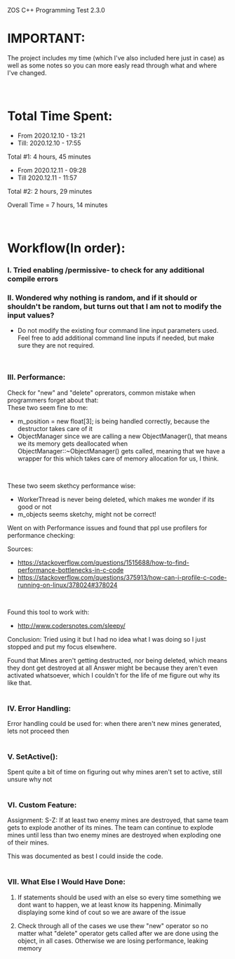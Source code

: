 ZOS C++ Programming Test 2.3.0

# IMPORTANT:
The project includes my time (which I've also included here just in case) as well as some notes so you can more easly read through what and where I've changed.
<br>
<br>
<br>

# Total Time Spent:
  - From 2020.12.10 - 13:21
  - Till: 2020.12.10 - 17:55
  
  Total #1: 4 hours, 45 minutes
  
  - From 2020.12.11 - 09:28
  - Till 2020.12.11 - 11:57
  
  Total #2: 2 hours, 29 minutes
  
  Overall Time = 7 hours, 14 minutes
<br>
<br>
<br>
  
# Workflow(In order):

### I. Tried enabling /permissive- to check for any additional compile errors
  
### II. Wondered why nothing is random, and if it should or shouldn't be random, but turns out that I am not to modify the input values?
  - Do not modify the existing four command line input parameters used.  Feel free to add additional command line
      inputs if needed, but make sure they are not required.
<br>
  
### III. Performance:
  Check for "new" and "delete" oprerators, common mistake when programmers forget about that:
  <br>
These two seem fine to me:
   - m_position = new float[3]; is being handled correctly, because the destructor takes care of it
   - ObjectManager since we are calling a new ObjectManager(), that means we its memory gets deallocated when ObjectManager::~ObjectManager() gets called, meaning that we have a wrapper for this which takes care of memory allocation for us, I think.
<br>

These two seem skethcy performance wise:
   - WorkerThread is never being deleted, which makes me wonder if its good or not 
   - m_objects seems sketchy, might not be correct!

Went on with Performance issues and found that ppl use profilers for performance checking:
<br>

Sources:
   - https://stackoverflow.com/questions/1515688/how-to-find-performance-bottlenecks-in-c-code
   - https://stackoverflow.com/questions/375913/how-can-i-profile-c-code-running-on-linux/378024#378024
<br>

Found this tool to work with:
   - http://www.codersnotes.com/sleepy/

Conclusion: Tried using it but I had no idea what I was doing so I just stopped and put my focus elsewhere.

Found that Mines aren't getting destructed, nor being deleted, which means they dont get destroyed at all
Answer might be because they aren't even activated whatsoever, which I couldn't for the life of me figure out why its like that.
<br>
<br>

### IV. Error Handling:
Error handling could be used for: when there aren't new mines generated, lets not proceed then
<br>
<br>

### V. SetActive():
Spent quite a bit of time on figuring out why mines aren't set to active, still unsure why not
<br>
<br>

### VI. Custom Feature:
Assignment:
S-Z: If at least two enemy mines are destroyed, that same team gets to explode another of its mines. The team
     can continue to explode mines until less than two enemy mines are destroyed when exploding one of their mines.
     
This was documented as best I could inside the code.
<br>
<br>
     
### VII. What Else I Would Have Done:
1. If statements should be used with an else so every time something we dont want to happen, we at least know its happening. Minimally displaying some kind of cout so we are aware of the issue

2. Check through all of the cases we use thew "new" operator so no matter what "delete" operator gets called after we are done using the object, in all cases. Otherwise we are losing performance, leaking memory
